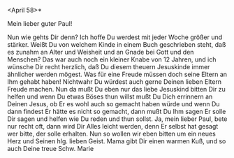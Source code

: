  <April 58>*

Mein lieber guter Paul!

Nun wie gehts Dir denn? Ich hoffe Du werdest mit jeder Woche größer und stärker. Weißt Du von welchem Kinde in einem Buch geschrieben steht, daß es zunahm an Alter und Weisheit und an Gnade bei Gott und den Menschen? Das war auch noch ein kleiner Knabe von 12 Jahren, und ich wünsche Dir recht herzlich, daß Du diesem theuern Jesuskinde immer ähnlicher werden mögest. Was für eine Freude müssen doch seine Eltern an Ihm gehabt haben! Nichtwahr Du würdest auch gerne Deinen lieben Eltern Freude machen. Nun da mußt Du eben nur das liebe Jesuskind bitten Dir zu helfen und wenn Du etwas Böses thun willst mußt Du Dich errinnern an Deinen Jesus, ob Er es wohl auch so gemacht haben würde und wenn Du dann findest Er hätte es nicht so gemacht, dann mußt Du Ihm sagen Er solle Dir sagen und helfen wie Du reden und thun sollst. Ja, mein lieber Paul, bete nur recht oft, dann wird Dir Alles leicht werden, denn Er selbst hat gesagt wer bitte, der solle erhalten. Nun so wollen wir eben bitten um ein neues Herz und Seinen hlg. lieben Geist. 
Mama gibt Dir einen warmen Kuß, und so auch
 Deine treue Schw. Marie

